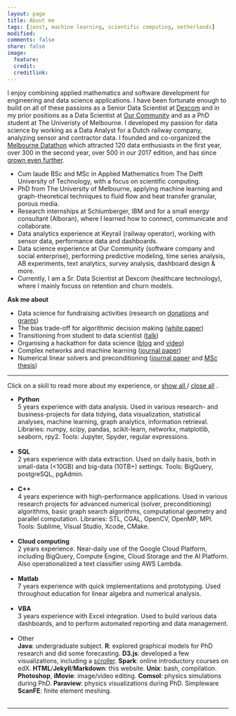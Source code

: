```yaml
---
layout: page
title: About me
tags: [joost, machine learning, scientific computing, netherlands]
modified: 
comments: false
share: false
image:
  feature: 
  credit: 
  creditlink: 
---
```


[//]: <> (Ethnography of Data: learning about the social context behind our data. Include qualitative insights and treat systems less like an “experimental black box”.)

I enjoy combining applied mathematics and software development for engineering and data science applications. I have been fortunate enough to build on all of these passions as a Senior Data Scientist at [Dexcom](https://www.dexcom.com/) and in my prior positions as a Data Scientist at [Our Community](https://www.ourcommunity.com.au/) and as a PhD student at The Univeristy of Melbourne. I developed my passion for data science by working as a Data Analyst for a Dutch railway company, analyzing sensor and contractor data. I founded and co-organized the [Melbourne Datathon](http://www.datasciencemelbourne.com/datathon) which attracted 120 data enthusiasts in the first year, over 300 in the second year, over 500 in our 2017 edition, and has since [grown even further](https://twitter.com/girlvsdata/status/1044785749151768576/photo/1?ref_src=twsrc%5Etfw%7Ctwcamp%5Eembeddedtimeline%7Ctwterm%5Ecollection%3A1048040829149835264&ref_url=https%3A%2F%2Fgirlvsdata.wordpress.com%2F2018%2F10%2F08%2Fmy-first-hackathon-dsm-datathon-part-2%2F).

- Cum laude BSc and MSc in Applied Mathematics from The Delft University of Technology, with a focus on scientific computing.
- PhD from The University of Melbourne, applying machine learning and graph-theoretical techniques to fluid flow and heat transfer granular, porous media.
- Research internships at Schlumberger, IBM and for a small energy consultant (Alboran), where I learned how to connect, communicate and collaborate.
- Data analytics experience at Keyrail (railway operator), working with sensor data, performance data and dashboards. 
- Data science experience at Our Community (software company and social enterprise), performing predictive modeling, time series analysis, AB experiments, text analytics, survey analysis, dashboard design & more.
- Currently, I am a Sr. Data Scientist at Dexcom (healthcare technology), where I mainly focuss on retention and churn models.

**Ask me about**
- Data science for fundraising activities (research on [donations](https://www.givenow.com.au/stats) and [grants](https://www.ourcommunity.com.au/grants2017))
- The bias trade-off for algorithmic decision making ([white paper](https://www.ourcommunity.com.au/general/general_article.jsp?articleid=7388))
- Transitioning from student to data scientist ([talk](http://joosthvanderlinden.github.io/meetup-talk/))
- Organising a hackathon for data science ([blog](http://joosthvanderlinden.github.io/datathon-tips/) and [video](http://joosthvanderlinden.github.io/datathon-video/))
- Complex networks and machine learning ([journal paper](http://dx.doi.org/10.1103/PhysRevE.94.022904))
- Numerical linear solvers and preconditioning ([journal paper](http://dx.doi.org/10.1016/j.jcp.2015.10.016) and [MSc thesis](http://repository.tudelft.nl/view/ir/uuid:47cbb291-6b1e-4572-b384-f79a8cf7e535/))

---
Click on a skill to read more about my experience, or 
<span style="cursor:hand; cursor:pointer" onClick="openAll()">
  <u> show all </u>
</span> 
/
<span style="cursor:hand; cursor:pointer" onClick="closeAll()">
  <u> close all</u>
</span>
. 

- <div onClick="openClose_skill('p1')" style="cursor:hand; cursor:pointer"><b>Python</b></div><div id="p1" class="texter"> 5 years experience with data analysis. Used in various research- and business-projects for data tidying, data visualization, statistical analyses, machine learning, graph analytics, information retrieval. Libraries: numpy, scipy, pandas, scikit-learn, networkx, matplotlib, seaborn, rpy2. Tools: Jupyter, Spyder, regular expressions.<br /><br /></div>

- <div onClick="openClose_skill('p2')" style="cursor:hand; cursor:pointer"><b>SQL</b></div><div id="p2" class="texter"> 2 years experience with data extraction. Used on daily basis, both in small-data (<10GB) and big-data (10TB+) settings. Tools: BigQuery, postgreSQL, pgAdmin.<br /><br /></div>

- <div onClick="openClose_skill('p3')" style="cursor:hand; cursor:pointer"><b>C++</b></div><div id="p3" class="texter"> 4 years experience with high-performance applications. Used in various research projects for advanced numerical (solver, preconditioning) algorithms, basic graph search algorithms, computational geometry and parallel computation. Libraries: STL, CGAL, OpenCV, OpenMP, MPI. Tools: Sublime, Visual Studio, Xcode, CMake.<br /><br /></div>

- <div onClick="openClose_skill('p4')" style="cursor:hand; cursor:pointer"><b>Cloud computing</b></div><div id="p4" class="texter"> 2 years experience. Near-daily use of the Google Cloud Platform, including BigQuery, Compute Engine, Cloud Storage and the AI Platform. Also operationalized a text classifier using AWS Lambda.<br /><br /></div>

- <div onClick="openClose_skill('p5')" style="cursor:hand; cursor:pointer"><b>Matlab</b></div><div id="p5" class="texter"> 7 years experience with quick implementations and prototyping. Used throughout education for linear algebra and numerical analysis.<br /><br /></div>

- <div onClick="openClose_skill('p6')" style="cursor:hand; cursor:pointer"><b>VBA</b></div><div id="p6" class="texter"> 3 years experience with Excel integration. Used to build various data dashboards, and to perform automated reporting and data management. <br /><br /></div>

- <div onClick="openClose_skill('p7')" style="cursor:hand; cursor:pointer">Other</div><div id="p7" class="texter">
  <b>Java</b>: undergraduate subject. <b>R</b>: explored graphical models for PhD research and did some forecasting. <b>D3.js</b>: developed a few visualizations, including a <a href="http://vallandingham.me/scroller.html">scroller</a>. <b>Spark</b>: online introductory courses on edX. <b>HTML</b>/<b>Jekyll</b>/<b>Markdown</b>: this website. <b>Unix</b>: bash, compilation. <b>Photoshop</b>, <b>iMovie</b>: image/video editing. <b>Comsol</b>: physics simulations during PhD. <b>Paraview</b>: physics visualizations during PhD. Simpleware <b>ScanFE</b>: finite element meshing. <br /><br /></div>
---
